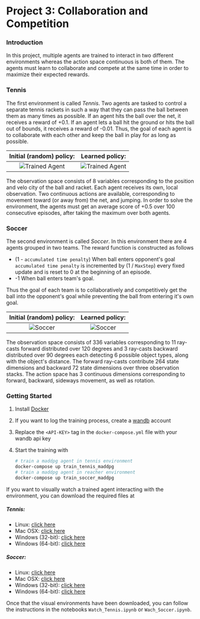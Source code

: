 [//]: # "Image References"

[image1]: https://user-images.githubusercontent.com/10624937/42135623-e770e354-7d12-11e8-998d-29fc74429ca2.gif "Trained Agent"
[image2]: https://user-images.githubusercontent.com/10624937/42135622-e55fb586-7d12-11e8-8a54-3c31da15a90a.gif "Soccer"


# Project 3: Collaboration and Competition

### Introduction

In this project, multiple agents are trained to interact in two different environments whereas the action space continuous is both of them. The agents must learn to collaborate and compete at the same time in order to maximize their expected rewards.

### Tennis

The first environment is called *Tennis*. Two agents are tasked to control a separate tennis rackets in such a way that they can pass the ball between them as many times as possible. If an agent hits the ball over the net, it receives a reward of +0.1.  If an agent lets a ball hit the ground or hits the ball out of bounds, it receives a reward of -0.01.  Thus, the goal of each agent is to collaborate with each other and keep the ball in play for as long as possible.

| Initial (random) policy: |     Learned policy:      |
| :----------------------: | :----------------------: |
| ![Trained Agent][image1] | ![Trained Agent][image1] |

The observation space consists of 8 variables corresponding to the position and velo city of the ball and racket. Each agent receives its own, local observation.  Two continuous actions are available, corresponding to movement toward (or away from) the net, and jumping. In order to solve the environment, the agents must get an average score of +0.5 over 100 consecutive episodes, after taking the maximum over both agents. 

### Soccer

The second environment is called *Soccer*. In this environment there are 4 agents grouped in two teams. The reward function is constructed as follows

- (1 - `accumulated time penalty`) When ball enters opponent's goal `accumulated time penalty` is incremented by (1 / `MaxStep`) every fixed update and is reset to 0 at the beginning of an episode.
- -1 When ball enters team's goal.

 Thus the goal of each team is to collaboratively and competitively get the ball into the opponent's goal while preventing the ball from entering it's own goal.

| Initial (random) policy: |  Learned policy:  |
| :----------------------: | :---------------: |
|    ![Soccer][image2]     | ![Soccer][image2] |

The observation space consists of 336 variables corresponding to 11 ray-casts forward distributed over 120 degrees and 3 ray-casts backward distributed over 90 degrees each detecting 6 possible object types, along with the object's distance. The forward ray-casts contribute 264 state dimensions and backward 72 state dimensions over three observation stacks. The action space has 3 continuous dimensions corresponding to forward, backward, sideways movement, as well as rotation.

### Getting Started

1. Install [Docker](https://docs.docker.com/get-docker/)

2. If you want to log the training process, create a [wandb](https://wandb.ai/site) account

3. Replace the `<API-KEY>` tag in the `docker-compose.yml` file with your wandb api key

4. Start the training with 

   ``` bash
   # train a maddpg agent in tennis environment
   docker-compose up train_tennis_maddpg
   # train a maddpg agent in reacher environment
   docker-compose up train_soccer_maddpg
   ```

If you want to visually watch a trained agent interacting with the environment, you can download the required files at

##### Tennis:

- Linux: [click here](https://s3-us-west-1.amazonaws.com/udacity-drlnd/P3/Tennis/Tennis_Linux.zip)
- Mac OSX: [click here](https://s3-us-west-1.amazonaws.com/udacity-drlnd/P3/Tennis/Tennis.app.zip)
- Windows (32-bit): [click here](https://s3-us-west-1.amazonaws.com/udacity-drlnd/P3/Tennis/Tennis_Windows_x86.zip)
- Windows (64-bit): [click here](https://s3-us-west-1.amazonaws.com/udacity-drlnd/P3/Tennis/Tennis_Windows_x86_64.zip)

##### Soccer:

- Linux: [click here](https://s3-us-west-1.amazonaws.com/udacity-drlnd/P3/Soccer/Soccer_Linux.zip)
- Mac OSX: [click here](https://s3-us-west-1.amazonaws.com/udacity-drlnd/P3/Soccer/Soccer.app.zip)
- Windows (32-bit): [click here](https://s3-us-west-1.amazonaws.com/udacity-drlnd/P3/Soccer/Soccer_Windows_x86.zip)
- Windows (64-bit): [click here](https://s3-us-west-1.amazonaws.com/udacity-drlnd/P3/Soccer/Soccer_Windows_x86_64.zip)

Once that the visual environments have been downloaded, you can follow the instructions in the notebooks `Watch_Tennis.ipynb` or `Wach_Soccer.ipynb`.
